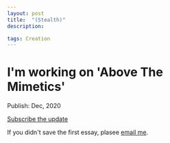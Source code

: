 ```yaml
---
layout: post
title:  "(Stealth)"
description: 

tags: Creation
---
```


# I'm working on 'Above The Mimetics'

Publish: Dec, 2020

[Subscribe the update](https://ab0ve.substack.com/subscribe?utm_source=menu&simple=true&next=https%3A%2F%2Fab0ve.substack.com%2F)


If you didn't save the first essay, plasee [email me](mailto:allenleein@gmail.com).
